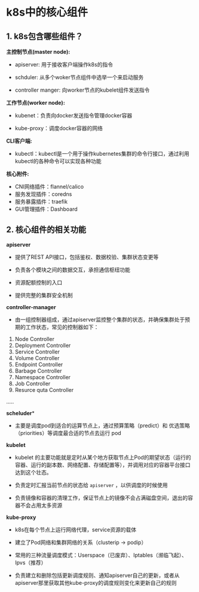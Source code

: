 # k8s中的核心组件


## 1. k8s包含哪些组件？

**主控制节点(master node):**

- apiserver: 用于接收客户端操作k8s的指令

- schduler: 从多个woker节点组件中选举一个来启动服务

- controller manger: 向worker节点的kubelet组件发送指令


**工作节点(worker node):**

- kubenet：负责向docker发送指令管理docker容器

- kube-proxy：调度docker容器的网络


**CLI客户端:**

- kubectl：kubectl是一个用于操作kubernetes集群的命令行接口，通过利用kubectl的各种命令可以实现各种功能



**核心附件:**

- CNI网络插件：flannel/calico
- 服务发现插件：coredns
- 服务暴露插件：traefik
- GUI管理插件：Dashboard


## 2. 核心组件的相关功能


**apiserver**

- 提供了REST API接口，包括鉴权、数据校验、集群状态变更等

- 负责各个模块之间的数据交互，承担通信枢纽功能

- 资源配额控制的入口

- 提供完整的集群安全机制


**controller-manager**

- 由一组控制器组成，通过apiserver监控整个集群的状态，并确保集群处于预期的工作状态，常见的控制器如下：

1. Node Controller
2. Deployment Controller
3. Service Controller
4. Volume Controller
5. Endpoint Controller
6. Barbage Controller
7. Namespace Controller
8. Job Controller
9. Resurce quta Controller

.....


**scheluder***

- 主要是调度pod到适合的运算节点上，通过预算策略（predict）和 优选策略（priorities）等调度最合适的节点去运行 pod


**kubelet**

- kubelet 的主要功能就是定时从某个地方获取节点上Pod的期望状态（运行的容器、运行的副本数、网络配置、存储配置等），并调用对应的容器平台接口达到这个壮态。


- 负责定时汇报当前节点的状态给 `apiserver` ，以供调度的时候使用

- 负责镜像和容器的清理工作，保证节点上的镜像不会占满磁盘空间，退出的容器不会占用太多资源


**kube-proxy**

- k8s在每个节点上运行网络代理，service资源的载体

- 建立了Pod网络和集群网络的关系（clusterip -> podip）

- 常用的三种流量调度模式：Userspace（已废弃）、Iptables（濒临飞起）、Ipvs（推荐）


- 负责建立和删除包括更新调度规则、通知apiserver自己的更新，或者从apiserver那里获取其他kube-proxy的调度规则变化来更新自己的规则










